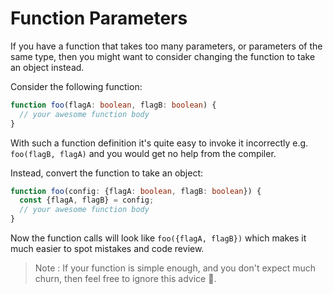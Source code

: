 # Function Parameters

If you have a function that takes too many parameters, or parameters of the same type, then you might want to consider changing the function to take an object instead. 

Consider the following function:

```ts
function foo(flagA: boolean, flagB: boolean) {
  // your awesome function body 
}
```

With such a function definition it's quite easy to invoke it incorrectly e.g. `foo(flagB, flagA)` and you would get no help from the compiler. 

Instead, convert the function to take an object: 

```ts
function foo(config: {flagA: boolean, flagB: boolean}) {
  const {flagA, flagB} = config;
  // your awesome function body 
}
```
Now the function calls will look like `foo({flagA, flagB})` which makes it much easier to spot mistakes and code review.

> Note : If your function is simple enough, and you don't expect much churn, then feel free to ignore this advice 🌹.
